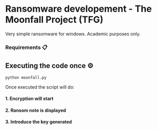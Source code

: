 # Ransomware developement - The Moonfall Project (TFG)

Very simple ransomware for windows. Academic purposes only.

### Requirements 📋

## Executing the code once ⚙️
`python moonfall.py`

Once executed the script will do:
#### 1. Encryption will start
#### 2. Ransom note is displayed
#### 3. Introduce the key generated
